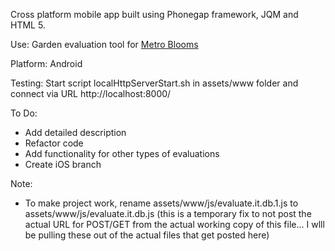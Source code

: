 Cross platform mobile app built using Phonegap framework, JQM and HTML 5.

Use: Garden evaluation tool for <a href="http://www.metroblooms.org">Metro Blooms</a>

Platform: Android

Testing: Start script localHttpServerStart.sh in assets/www folder and connect via URL http://localhost:8000/

To Do: 
*  Add detailed description 
*  Refactor code
*  Add functionality for other types of evaluations
*  Create iOS branch

Note: 
* To make project work, rename assets/www/js/evaluate.it.db.1.js to assets/www/js/evaluate.it.db.js (this is a temporary fix to not post the actual URL for POST/GET from the actual working copy of this file... I wlll be pulling these out of the actual files that get posted here)


